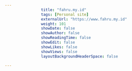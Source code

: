 ```yaml
---
                title: "fahru.my.id"
                tags: [Personal site]
                externalUrl: "https://www.fahru.my.id"
                weight: 101
                showDate: false
                showAuthor: false
                showReadingTime: false
                showEdit: false
                showLikes: false
                showViews: false
                layoutBackgroundHeaderSpace: false
                
---
```

